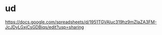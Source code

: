 # ud
https://docs.google.com/spreadsheets/d/1951TGVAluc319hz9mZIaZA3FM-JcJDyLGxjCsGDBiqs/edit?usp=sharing
